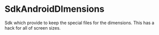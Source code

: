 # SdkAndroidDImensions
Sdk which provide to keep the special files for the dimensions. This has a hack for all of screen sizes.
